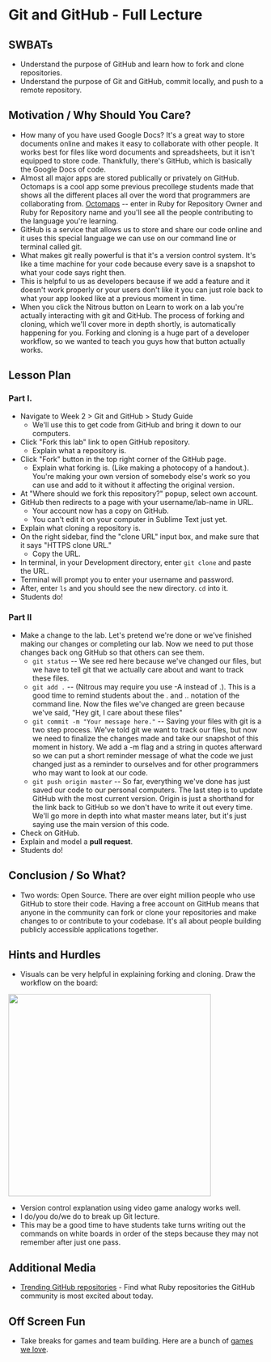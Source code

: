 # Git and GitHub - Full Lecture

## SWBATs
+ Understand the purpose of GitHub and learn how to fork and clone repositories.
+ Understand the purpose of Git and GitHub, commit locally, and push to a remote repository.

## Motivation / Why Should You Care?
+ How many of you have used Google Docs? It's a great way to store documents online and makes it easy to collaborate with other people. It works best for files like word documents and spreadsheets, but it isn't equipped to store code. Thankfully, there's GitHub, which is basically the Google Docs of code.
+ Almost all major apps are stored publically or privately on GitHub. Octomaps is a cool app some previous precollege students made that shows all the different places all over the word that programmers are collaborating from. [Octomaps](http://octomaps.com/) -- enter in Ruby for Repository Owner and Ruby for Repository name and you'll see all the people contributing to the language you're learning. 
+ GitHub is a service that allows us to store and share our code online and it uses this special language we can use on our command line or terminal called git. 
+ What makes git really powerful is that it's a version control system. It's like a time machine for your code because every save is a snapshot to what your code says right then. 
+ This is helpful to us as developers because if we add a feature and it doesn't work properly or your users don't like it you can just role back to what your app looked like at a previous moment in time. 
+ When you click the Nitrous button on Learn to work on a lab you're actually interacting with git and GitHub. The process of forking and cloning, which we'll cover more in depth shortly, is automatically happening for you. Forking and cloning is a huge part of a developer workflow, so we wanted to teach you guys how that button actually works.

## Lesson Plan

### Part I.
+ Navigate to Week 2 > Git and GitHub > Study Guide 
  + We'll use this to get code from GitHub and bring it down to our computers.
+ Click "Fork this lab" link to open GitHub repository.
  + Explain what a repository is.
+ Click "Fork" button in the top right corner of the GitHub page.
  + Explain what forking is. (Like making a photocopy of a handout.). You're making your own version of somebody else's work so you can use and add to it without it affecting the original version. 
+ At "Where should we fork this repository?" popup, select own account.
+ GitHub then redirects to a page with your username/lab-name in URL. 
  + Your account now has a copy on GitHub.
  + You can't edit it on your computer in Sublime Text just yet.
+ Explain what cloning a repository is.
+ On the right sidebar, find the "clone URL" input box, and make sure that it says "HTTPS clone URL." 
  + Copy the URL.
+ In terminal, in your Development directory, enter `git clone` and paste the URL.
+ Terminal will prompt you to enter your username and password. 
+ After, enter `ls` and you should see the new directory. `cd` into it. 
+ Students do!

### Part II
+ Make a change to the lab. Let's pretend we're done or we've finished making our changes or completing our lab. Now we need to put those changes back ong GitHub so that others can see them.
  + `git status` -- We see red here because we've changed our files, but we have to tell git that we actually care about and want to track these files.
  + `git add .` -- (Nitrous may require you use -A instead of .). This is a good time to remind students about the . and .. notation of the command line. Now the files we've changed are green because we've said, "Hey git, I care about these files"
  + `git commit -m "Your message here."` -- Saving your files with git is a two step process. We've told git we want to track our files, but now we need to finalize the changes made and take our snapshot of this moment in history. We add a -m flag and a string in quotes afterward so we can put a short reminder message of what the code we just changed just as a reminder to ourselves and for other programmers who may want to look at our code. 
  + `git push origin master` -- So far, everything we've done has just saved our code to our personal computers. The last step is to update GitHub with the most current version. Origin is just a shorthand for the link back to GitHub so we don't have to write it out every time. We'll go more in depth into what master means later, but it's just saying use the main version of this code. 
+ Check on GitHub.
+ Explain and model a __pull request__. 
+ Students do!

## Conclusion / So What?
+ Two words: Open Source. There are over eight million people who use GitHub to store their code. Having a free account on GitHub means that anyone in the community can fork or clone your repositories and make changes to or contribute to your codebase. It's all about people building publicly accessible applications together.

## Hints and Hurdles
+ Visuals can be very helpful in explaining forking and cloning. Draw the workflow on the board:

<img src="https://after-school-assets.s3.amazonaws.com/GitHub_workflow.jpg" width="400px">

+ Version control explanation using video game analogy works well.
+ I do/you do/we do to break up Git lecture.
+ This may be a good time to have students take turns writing out the commands on white boards in order of the steps because they may not remember after just one pass. 
 
## Additional Media
+ [Trending GitHub repositories](https://GitHub.com/trending?l=ruby) - Find what Ruby repositories the GitHub community is most excited about today.

## Off Screen Fun
+ Take breaks for games and team building. Here are a bunch of [games we love](https://docs.google.com/a/flatironschool.com/document/d/1SWyV9LjCEnV89Zbly-Zfgoy7ZiofSWoo3QGfwvJDc64/).
